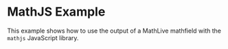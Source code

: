 # MathJS Example

This example shows how to use the output of a MathLive mathfield with the
`mathjs` JavaScript library.
